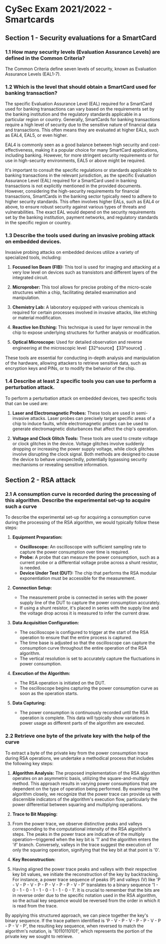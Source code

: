 # CySec Exam 2021/2022 - Smartcards

## Section 1 - Security evaluations for a SmartCard

### **1.1 How many security levels (Evaluation Assurance Levels) are defined in the Common Criteria?**

The Common Criteria define seven levels of security, known as Evaluation Assurance Levels (EAL1-7).

### **1.2 Which is the level that should obtain a SmartCard used for banking transaction?**

The specific Evaluation Assurance Level (EAL) required for a SmartCard used for banking transactions can vary based on the requirements set by the banking institution and the regulatory standards applicable in a particular region or country. Generally, SmartCards for banking transactions require a high level of security due to the sensitive nature of financial data and transactions. This often means they are evaluated at higher EALs, such as EAL4, EAL5, or even higher.

EAL4 is commonly seen as a good balance between high security and cost-effectiveness, making it a popular choice for many SmartCard applications, including banking. However, for more stringent security requirements or for use in high-security environments, EAL5 or above might be required.

It's important to consult the specific regulations or standards applicable to banking transactions in the relevant jurisdiction, as the specific Evaluation Assurance Level (EAL) required for a SmartCard used in banking transactions is not explicitly mentioned in the provided documents. However, considering the high-security requirements for financial transactions, SmartCards in the banking sector typically need to adhere to higher security standards. This often involves higher EALs, such as EAL4 or above, to ensure robust security against various types of threats and vulnerabilities. The exact EAL would depend on the security requirements set by the banking institution, payment networks, and regulatory standards in the specific region or country.

### **1.3 Describe the tools used during an invasive probing attack on embedded devices.**

Invasive probing attacks on embedded devices utilize a variety of specialized tools, including:

1. **Focused Ion Beam (FIB):** This tool is used for imaging and attacking at a very low level on devices such as transistors and different layers of the integrated circuit.

2. **Microprober:** This tool allows for precise probing of the micro-scale structures within a chip, facilitating detailed examination and manipulation.

3. **Chemistry Lab:** A laboratory equipped with various chemicals is required for certain processes involved in invasive attacks, like etching or material modification.

4. **Reactive Ion Etching:** This technique is used for layer removal in the chip to expose underlying structures for further analysis or modification.

5. **Optical Microscope:** Used for detailed observation and reverse engineering at the microscopic level【32†source】【33†source】.

These tools are essential for conducting in-depth analysis and manipulation of the hardware, allowing attackers to retrieve sensitive data, such as encryption keys and PINs, or to modify the behavior of the chip.

### **1.4 Describe at least 2 specific tools you can use to perform a perturbation attack.**

To perform a perturbation attack on embedded devices, two specific tools that can be used are:

1. **Laser and Electromagnetic Probes:** These tools are used in semi-invasive attacks. Laser probes can precisely target specific areas of a chip to induce faults, while electromagnetic probes can be used to generate electromagnetic disturbances that affect the chip's operation.

2. **Voltage and Clock Glitch Tools:** These tools are used to create voltage or clock glitches in the device. Voltage glitches involve suddenly dropping or increasing the power supply voltage, while clock glitches involve disrupting the clock signal. Both methods are designed to cause the device to behave unexpectedly, potentially bypassing security mechanisms or revealing sensitive information.

## Section 2 - RSA attack

### **2.1 A consumption curve is recorded during the processing of this algorithm. Describe the experimental set-up to acquire such a curve**

To describe the experimental set-up for acquiring a consumption curve during the processing of the RSA algorithm, we would typically follow these steps:

1. **Equipment Preparation:**
   - **Oscilloscope:** An oscilloscope with sufficient sampling rate to capture the power consumption over time is required.
   - **Probe:** A probe that can measure the power consumption, such as a current probe or a differential voltage probe across a shunt resistor, is needed.
   - **Device Under Test (DUT):** The chip that performs the RSA modular exponentiation must be accessible for the measurement.

2. **Connection Setup:**
   - The measurement probe is connected in series with the power supply line of the DUT to capture the power consumption accurately.
   - If using a shunt resistor, it's placed in series with the supply line and the voltage drop across it is measured to infer the current draw.

3. **Data Acquisition Configuration:**
   - The oscilloscope is configured to trigger at the start of the RSA operation to ensure that the entire process is captured.
   - The time base is adjusted so that the oscilloscope can capture the consumption curve throughout the entire operation of the RSA algorithm.
   - The vertical resolution is set to accurately capture the fluctuations in power consumption.

4. **Execution of the Algorithm:**
   - The RSA operation is initiated on the DUT.
   - The oscilloscope begins capturing the power consumption curve as soon as the operation starts.

5. **Data Capturing:**
   - The power consumption is continuously recorded until the RSA operation is complete. This data will typically show variations in power usage as different parts of the algorithm are executed.

### **2.2 Retrieve one byte of the private key with the help of the curve**

To extract a byte of the private key from the power consumption trace during RSA operations, we undertake a methodical process that includes the following key steps:

1. **Algorithm Analysis:**
The proposed implementation of the RSA algorithm operates on an asymmetric basis, utilizing the square-and-multiply method. This approach results in varying power consumptions that are dependent on the type of operation being performed. By examining the algorithm closely, we recognize that the power trace can provide us with discernible indicators of the algorithm's execution flow, particularly the power differential between squaring and multiplying operations.

2. **Trace to Bit Mapping:**
3. From the power trace, we observe distinctive peaks and valleys corresponding to the computational intensity of the RSA algorithm's steps. The peaks in the power trace are indicative of the multiply operation—triggered when the key bit is '1' and the algorithm enters the 'if' branch. Conversely, valleys in the trace suggest the execution of only the squaring operation, signifying that the key bit at that point is '0'.

4. **Key Reconstruction:**
5. Having aligned the power trace peaks and valleys with their respective key bit values, we initiate the reconstruction of the key by backtracking. For instance, a power trace sequence of peaks (P) and valleys (V) like 'P - V - P - V - P - P - V - P - P - V - P' translates to a binary sequence '1 - 0 - 1 - 0 - 1 - 1 - 0 - 1 - 1 - 0 - 1'. It is crucial to remember that the bits are in reverse order due to the specific notation used in the RSA algorithm, so the actual key sequence would be reversed from the order in which it is read from the trace.

By applying this structured approach, we can piece together the key's binary sequence. If the trace pattern identified is 'P - V - P - V - P - P - V - P - P - V - P', the resulting key sequence, when reversed to match the algorithm's notation, is '10110110101', which represents the portion of the private key we sought to retrieve.
